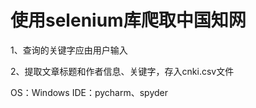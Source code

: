 # 使用selenium库爬取中国知网
1、查询的关键字应由用户输入

2、提取文章标题和作者信息、关键字，存入cnki.csv文件<p>
OS：Windows
IDE：pycharm、spyder
